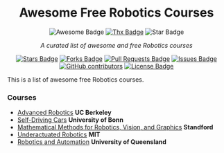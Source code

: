 <h1 align="center">Awesome Free Robotics Courses</h1>
<div align="center">
<img src="https://cdn.rawgit.com/sindresorhus/awesome/d7305f38d29fed78fa85652e3a63e154dd8e8829/media/badge.svg" alt="Awesome Badge"/>
<a href="https://saythanks.io/to/erwin.lejeune15%40gmail.com?style=flat-square"><img src="https://img.shields.io/badge/Say%20Thanks-!-1EAEDB.svg?style=flat-square" alt="Thx Badge"/></a>
<img src="https://img.shields.io/static/v1?label=%F0%9F%8C%9F&message=If%20Useful&style=style=flat&color=BC4E99" alt="Star Badge"/></a><br>


<i>A curated list of awesome and free Robotics courses</i>

<a href="https://github.com/guilyx/awesome-free-robotics-courses/stargazers"><img src="https://img.shields.io/github/stars/guilyx/awesome-free-robotics-courses" alt="Stars Badge"/></a>
<a href="https://github.com/guilyx/awesome-free-robotics-courses/network/members"><img src="https://img.shields.io/github/forks/guilyx/awesome-free-robotics-courses" alt="Forks Badge"/></a>
<a href="https://github.com/guilyx/awesome-free-robotics-courses/pulls"><img src="https://img.shields.io/github/issues-pr/guilyx/awesome-free-robotics-courses" alt="Pull Requests Badge"/></a>
<a href="https://github.com/guilyx/awesome-free-robotics-courses/issues"><img src="https://img.shields.io/github/issues/guilyx/awesome-free-robotics-courses" alt="Issues Badge"/></a>
<a href="https://github.com/guilyx/awesome-free-robotics-courses/graphs/contributors"><img alt="GitHub contributors" src="https://img.shields.io/github/contributors/guilyx/awesome-free-robotics-courses?color=2b9348"></a>
<a href="https://github.com/guilyx/awesome-free-robotics-courses/blob/master/LICENSE"><img src="https://img.shields.io/github/license/guilyx/awesome-free-robotics-courses?color=2b9348" alt="License Badge"/></a>
<br>

</div>


This is a list of awesome free Robotics courses.

### Courses ###
* [Advanced Robotics](https://www.youtube.com/playlist?list=PLwRJQ4m4UJjNBPJdt8WamRAt4XKc639wF) **UC Berkeley**
* [Self-Driving Cars](https://www.youtube.com/playlist?list=PLgnQpQtFTOGQo2Z_ogbonywTg8jxCI9pD) **University of Bonn**
* [Mathematical Methods for Robotics, Vision, and Graphics](https://www.youtube.com/playlist?list=PLQ3UicqQtfNvQ_VzflHYKhAqZiTxOkSwi) **Standford**
* [Underactuated Robotics](https://ocw.mit.edu/courses/electrical-engineering-and-computer-science/6-832-underactuated-robotics-spring-2009/) **MIT**
* [Robotics and Automation](https://metr4202.uqcloud.net/lectures.html) **University of Queensland**
